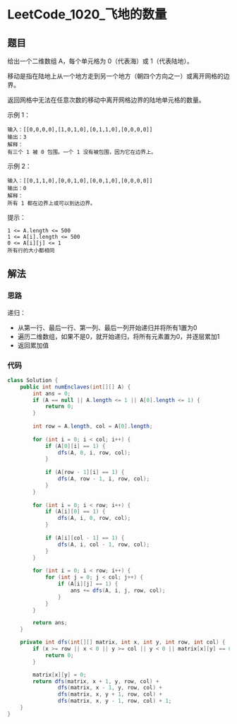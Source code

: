 # LeetCode_1020_飞地的数量
## 题目
给出一个二维数组 A，每个单元格为 0（代表海）或 1（代表陆地）。

移动是指在陆地上从一个地方走到另一个地方（朝四个方向之一）或离开网格的边界。

返回网格中无法在任意次数的移动中离开网格边界的陆地单元格的数量。

示例 1：
```
输入：[[0,0,0,0],[1,0,1,0],[0,1,1,0],[0,0,0,0]]
输出：3
解释： 
有三个 1 被 0 包围。一个 1 没有被包围，因为它在边界上。
```
示例 2：
```
输入：[[0,1,1,0],[0,0,1,0],[0,0,1,0],[0,0,0,0]]
输出：0
解释：
所有 1 都在边界上或可以到达边界。
```
提示：
```
1 <= A.length <= 500
1 <= A[i].length <= 500
0 <= A[i][j] <= 1
所有行的大小都相同
```
## 解法
### 思路
递归：
- 从第一行、最后一行、第一列、最后一列开始递归并将所有1置为0
- 遍历二维数组，如果不是0，就开始递归，将所有元素置为0，并逐层累加1
- 返回累加值
### 代码
```java
class Solution {
    public int numEnclaves(int[][] A) {
        int ans = 0;
        if (A == null || A.length <= 1 || A[0].length <= 1) {
            return 0;
        }
        
        int row = A.length, col = A[0].length;
        
        for (int i = 0; i < col; i++) {
            if (A[0][i] == 1) {
                dfs(A, 0, i, row, col);
            }
            
            if (A[row - 1][i] == 1) {
                dfs(A, row - 1, i, row, col);
            }
        }
        
        for (int i = 0; i < row; i++) {
            if (A[i][0] == 1) {
                dfs(A, i, 0, row, col);
            }
            
            if (A[i][col - 1] == 1) {
                dfs(A, i, col - 1, row, col);
            }
        }
        
        for (int i = 0; i < row; i++) {
            for (int j = 0; j < col; j++) {
                if (A[i][j] == 1) {
                    ans += dfs(A, i, j, row, col);
                }
            }
        }

        return ans;
    }

    private int dfs(int[][] matrix, int x, int y, int row, int col) {
        if (x >= row || x < 0 || y >= col || y < 0 || matrix[x][y] == 0) {
            return 0;
        }

        matrix[x][y] = 0;
        return dfs(matrix, x + 1, y, row, col) +
                dfs(matrix, x - 1, y, row, col) +
                dfs(matrix, x, y + 1, row, col) +
                dfs(matrix, x, y - 1, row, col) + 1;
    }
}
```